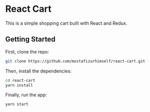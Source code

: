 # React Cart

This is a simple shopping cart built with React and Redux.

## Getting Started

First, clone the repo:

```bash
git clone https://github.com/mostafizurhimself/react-cart.git
```

Then, install the dependencies:

```bash
cd react-cart
yarn install
```

Finally, run the app:

```bash
yarn start
```
